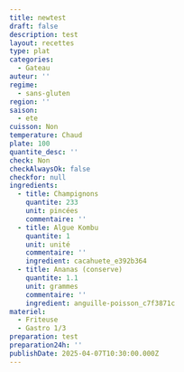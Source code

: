 ```yaml
---
title: newtest
draft: false
description: test
layout: recettes
type: plat
categories:
  - Gateau
auteur: ''
regime:
  - sans-gluten
region: ''
saison:
  - ete
cuisson: Non
temperature: Chaud
plate: 100
quantite_desc: ''
check: Non
checkAlwaysOk: false
checkfor: null
ingredients:
  - title: Champignons
    quantite: 233
    unit: pincées
    commentaire: ''
  - title: Algue Kombu
    quantite: 1
    unit: unité
    commentaire: ''
    ingredient: cacahuete_e392b364
  - title: Ananas (conserve)
    quantite: 1.1
    unit: grammes
    commentaire: ''
    ingredient: anguille-poisson_c7f3871c
materiel:
  - Friteuse
  - Gastro 1/3
preparation: test
preparation24h: ''
publishDate: 2025-04-07T10:30:00.000Z
---
```


